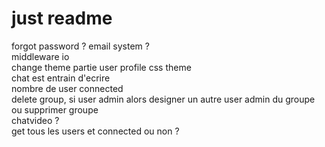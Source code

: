 # just readme

forgot password ? email system ?  
middleware io  
change theme partie user profile css theme  
chat est entrain d'ecrire  
nombre de user connected  
delete group, si user admin alors designer un autre user admin du groupe ou supprimer groupe  
chatvideo ?  
get tous les users et connected ou non ?  